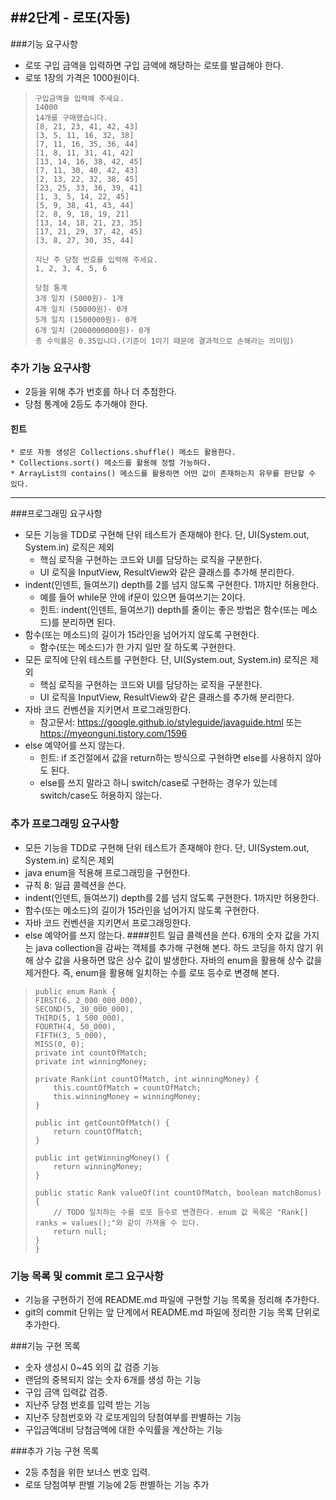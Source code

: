 ##2단계 - 로또(자동)
---
###기능 요구사항
* 로또 구입 금액을 입력하면 구입 금액에 해당하는 로또를 발급해야 한다.
* 로또 1장의 가격은 1000원이다.
>     구입금액을 입력해 주세요.
>     14000
>     14개를 구매했습니다.
>     [8, 21, 23, 41, 42, 43]
>     [3, 5, 11, 16, 32, 38]
>     [7, 11, 16, 35, 36, 44]
>     [1, 8, 11, 31, 41, 42]
>     [13, 14, 16, 38, 42, 45]
>     [7, 11, 30, 40, 42, 43]
>     [2, 13, 22, 32, 38, 45]
>     [23, 25, 33, 36, 39, 41]
>     [1, 3, 5, 14, 22, 45]
>     [5, 9, 38, 41, 43, 44]
>     [2, 8, 9, 18, 19, 21]
>     [13, 14, 18, 21, 23, 35]
>     [17, 21, 29, 37, 42, 45]
>     [3, 8, 27, 30, 35, 44]
>   
>     지난 주 당첨 번호를 입력해 주세요.
>     1, 2, 3, 4, 5, 6
>     
>     당첨 통계
>     3개 일치 (5000원)- 1개
>     4개 일치 (50000원)- 0개
>     5개 일치 (1500000원)- 0개
>     6개 일치 (2000000000원)- 0개
>     총 수익률은 0.35입니다.(기준이 1이기 때문에 결과적으로 손해라는 의미임)
### 추가 기능 요구사항
* 2등을 위해 추가 번호를 하나 더 추첨한다.
* 당첨 통계에 2등도 추가해야 한다.
#### 힌트
    * 로또 자동 생성은 Collections.shuffle() 메소드 활용한다.
    * Collections.sort() 메소드를 활용해 정렬 가능하다.
    * ArrayList의 contains() 메소드를 활용하면 어떤 값이 존재하는지 유무를 판단할 수 있다.
---
###프로그래밍 요구사항
* 모든 기능을 TDD로 구현해 단위 테스트가 존재해야 한다. 단, UI(System.out, System.in) 로직은 제외
    * 핵심 로직을 구현하는 코드와 UI를 담당하는 로직을 구분한다.
    * UI 로직을 InputView, ResultView와 같은 클래스를 추가해 분리한다.
* indent(인덴트, 들여쓰기) depth를 2를 넘지 않도록 구현한다. 1까지만 허용한다.
    * 예를 들어 while문 안에 if문이 있으면 들여쓰기는 2이다.
    * 힌트: indent(인덴트, 들여쓰기) depth를 줄이는 좋은 방법은 함수(또는 메소드)를 분리하면 된다.
* 함수(또는 메소드)의 길이가 15라인을 넘어가지 않도록 구현한다.
    * 함수(또는 메소드)가 한 가지 일만 잘 하도록 구현한다.
* 모든 로직에 단위 테스트를 구현한다. 단, UI(System.out, System.in) 로직은 제외
    * 핵심 로직을 구현하는 코드와 UI를 담당하는 로직을 구분한다.
    * UI 로직을 InputView, ResultView와 같은 클래스를 추가해 분리한다.
* 자바 코드 컨벤션을 지키면서 프로그래밍한다.
    * 참고문서: https://google.github.io/styleguide/javaguide.html 또는 https://myeonguni.tistory.com/1596
* else 예약어를 쓰지 않는다.
    * 힌트: if 조건절에서 값을 return하는 방식으로 구현하면 else를 사용하지 않아도 된다.
    * else를 쓰지 말라고 하니 switch/case로 구현하는 경우가 있는데 switch/case도 허용하지 않는다.
  
### 추가 프로그래밍 요구사항
* 모든 기능을 TDD로 구현해 단위 테스트가 존재해야 한다. 단, UI(System.out, System.in) 로직은 제외
* java enum을 적용해 프로그래밍을 구현한다.
* 규칙 8: 일급 콜렉션을 쓴다.
* indent(인덴트, 들여쓰기) depth를 2를 넘지 않도록 구현한다. 1까지만 허용한다.
* 함수(또는 메소드)의 길이가 15라인을 넘어가지 않도록 구현한다.
* 자바 코드 컨벤션을 지키면서 프로그래밍한다.
* else 예약어를 쓰지 않는다.
####힌트
일급 콜렉션을 쓴다.
6개의 숫자 값을 가지는 java collection을 감싸는 객체를 추가해 구현해 본다.
하드 코딩을 하지 않기 위해 상수 값을 사용하면 많은 상수 값이 발생한다. 자바의 enum을 활용해 상수 값을 제거한다. 즉, enum을 활용해 일치하는 수를 로또 등수로 변경해 본다.
>     public enum Rank {
>     FIRST(6, 2_000_000_000),
>     SECOND(5, 30_000_000),
>     THIRD(5, 1_500_000),
>     FOURTH(4, 50_000),
>     FIFTH(3, 5_000),
>     MISS(0, 0); 
>     private int countOfMatch;
>     private int winningMoney;
> 
>     private Rank(int countOfMatch, int winningMoney) {
>         this.countOfMatch = countOfMatch;
>         this.winningMoney = winningMoney;
>     }
> 
>     public int getCountOfMatch() {
>         return countOfMatch;
>     }
> 
>     public int getWinningMoney() {
>         return winningMoney;
>     }
>         
>     public static Rank valueOf(int countOfMatch, boolean matchBonus) {
>         // TODO 일치하는 수를 로또 등수로 변경한다. enum 값 목록은 "Rank[] ranks = values();"와 같이 가져올 수 있다.
>         return null;
>     }
>     }

### 기능 목록 및 commit 로그 요구사항
* 기능을 구현하기 전에 README.md 파일에 구현할 기능 목록을 정리해 추가한다.
* git의 commit 단위는 앞 단계에서 README.md 파일에 정리한 기능 목록 단위로 추가한다.


###기능 구현 목록
- 숫자 생성시 0~45 외의 값 검증 기능
- 랜덤의 중복되지 않는 숫자 6개를 생성 하는 기능
- 구입 금액 입력값 검증.
- 지난주 당첨 번호를 입력 받는 기능
- 지난주 당첨번호와 각 로또게임의 당첨여부를 판별하는 기능
- 구입금액대비 당첨금액에 대한 수익률을 계산하는 기능

###추가 기능 구현 목록
- 2등 추첨을 위한 보너스 번호 입력.
- 로또 당첨여부 판별 기능에 2등 판별하는 기능 추가